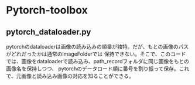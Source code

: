 # Pytorch-toolbox

## pytorch_dataloader.py
pytorchのdataloaderは画像の読み込みの順番が独特。だが、もとの画像のパスがどれだったかは通常のImageFolderでは
保持できない。そこで、このコードでは、画像をdataloaderで読み込み、path_recordフォルダに同じ画像をもとの画像名を保持しつつ、
pytorchのデータロード順に番号を割り振って保存。これで、元画像と読み込み画像の対応を知ることができる。
